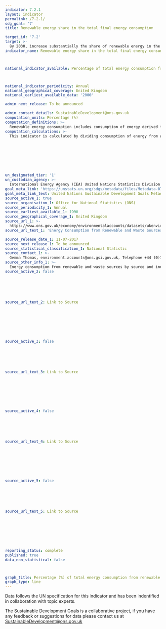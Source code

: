 ```yaml
---
indicator: 7.2.1
layout: indicator
permalink: /7-2-1/
sdg_goal: '7'
title: Renewable energy share in the total final energy consumption

target_id: '7.2'
target: >-
  By 2030, increase substantially the share of renewable energy in the global energy mix
indicator_name: Renewable energy share in the total final energy consumption



national_indicator_available: Percentage of total energy consumption from renewable sources.



national_indicator_periodicity: Annual
national_geographical_coverage: United Kingdom
national_earliest_available_data: '2000'

admin_next_release: To be announced

admin_contact_details: SustainableDevelopment@ons.gov.uk
computation_units: Percentage (%)
computation_definitions: >-
  Renewable energy consumption includes consumption of energy derived from: hydro, solid biofuels, wind, solar, liquid biofuels, biogas, geothermal, marine and waste. Total final energy consumption is calculated from national balances and statistics as total final consumption minus non-energy use. Comments with regard to specific renewable energy resources: Solar energy consumption includes solar PV and solar thermal; Liquid biofuel energy consumption includes biogasoline, biodiesels and other liquid biofuels; Solid biofuel consumption includes fuelwood, animal waste, vegetable waste, black liquor, bagasse and charcoal; Waste energy covers energy from renewable municipal waste.
computation_calculations: >-
  This indicator is calculated by dividing consumption of energy from all renewable sources by total final energy consumption. Renewable energy consumption is derived from three tables of the IEA world energy statistics and balances: total final consumption, electricity output and heat output. All volumes reported in the total final consumption table are taken as reported. Since volumes for electricity and heat in the final consumption table are not broken down by technology, electricity and heat output tables are used instead to break down final consumption of electricity and heat by technology. The allocation by technology is done by deriving the share of technology in electricity and heat output tables and multiplying that share by final energy consumption of electricity and heat, respectively. For instance, if total final consumption table reports 150 TJ for biogas energy, while total final consumption of electricity is 400 TJ and heat 100 TJ, and the share of biogas in total electricity output is 10 percent and 5 percent in heat, the total reported number for biogas consumption will be 195 TJ (150 TJ+400TJ*10%+100TJ*5%). The Global Tracking Framework Report (2013) provides more details on the suggested methodology for defining and measuring renewable energy (Chapter 4, Section 1, page 201-202).








un_designated_tier: '1'
un_custodian_agency: >-
  International Energy Agency (IEA) United Nations Statistics Division (UNSD) United Nations' inter-agency mechanism on energy (UN Energy) and the SE4ALL Global Tracking Framework Consortium
goal_meta_link: 'https://unstats.un.org/sdgs/metadata/files/Metadata-07-02-01.pdf '
goal_meta_link_text: United Nations Sustainable Development Goals Metadata (PDF 216 KB)
source_active_1: true
source_organisation_1: Office for National Statistics (ONS)
source_periodicity_1: Annual
source_earliest_available_1: 1990
source_geographical_coverage_1: United Kingdom
source_url_1: >-
  https://www.ons.gov.uk/economy/environmentalaccounts/datasets/ukenvironmentalaccountsenergyconsumptionfromrenewableandwastesources
source_url_text_1: 'Energy Consumption from Renewable and Waste Sources'

source_release_date_1: 11-07-2017
source_next_release_1: To be announced
source_statistical_classification_1: National Statistic
source_contact_1: >-
  Gemma Thomas, environment.accounts@ons.gsi.gov.uk, Telephone +44 (0)1633 455523/+44 (0)1633 456568
source_other_info_1: >-
  Energy consumption from renewable and waste sources by source and industry, 1990 to 2015
source_active_2: false






source_url_text_2: Link to Source








source_active_3: false






source_url_text_3: Link to Source








source_active_4: false






source_url_text_4: Link to Source








source_active_5: false






source_url_text_5: Link to Source








reporting_status: complete
published: true
data_non_statistical: false



graph_title: Percentage (%) of total energy consumption from renewable sources.
graph_type: line
---
```

Data follows the UN specification for this indicator and has been indentified in collaboration with topic experts.
  
The Sustainable Development Goals is a collaborative project, if you have any feedback or suggestions for data please contact us at <SustainableDevelopment@ons.gov.uk>


